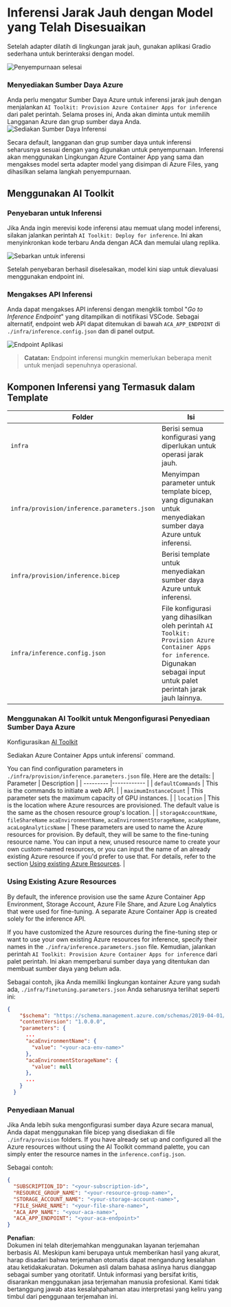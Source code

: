 # Inferensi Jarak Jauh dengan Model yang Telah Disesuaikan

Setelah adapter dilatih di lingkungan jarak jauh, gunakan aplikasi Gradio sederhana untuk berinteraksi dengan model.

![Penyempurnaan selesai](../../../../../translated_images/log-finetuning-res.4b3ee593f24d3096742d09375adade22b217738cab93bc1139f224e5888a1cbf.id.png)

### Menyediakan Sumber Daya Azure
Anda perlu mengatur Sumber Daya Azure untuk inferensi jarak jauh dengan menjalankan `AI Toolkit: Provision Azure Container Apps for inference` dari palet perintah. Selama proses ini, Anda akan diminta untuk memilih Langganan Azure dan grup sumber daya Anda.  
![Sediakan Sumber Daya Inferensi](../../../../../translated_images/command-provision-inference.b294f3ae5764ab45b83246d464ad5329b0de20cf380f75a699b4cc6b5495ca11.id.png)

Secara default, langganan dan grup sumber daya untuk inferensi seharusnya sesuai dengan yang digunakan untuk penyempurnaan. Inferensi akan menggunakan Lingkungan Azure Container App yang sama dan mengakses model serta adapter model yang disimpan di Azure Files, yang dihasilkan selama langkah penyempurnaan.

## Menggunakan AI Toolkit

### Penyebaran untuk Inferensi  
Jika Anda ingin merevisi kode inferensi atau memuat ulang model inferensi, silakan jalankan perintah `AI Toolkit: Deploy for inference`. Ini akan menyinkronkan kode terbaru Anda dengan ACA dan memulai ulang replika.

![Sebarkan untuk inferensi](../../../../../translated_images/command-deploy.cb6508c973d6257e649aa4f262d3c170a374da3e9810a4f3d9e03935408a592b.id.png)

Setelah penyebaran berhasil diselesaikan, model kini siap untuk dievaluasi menggunakan endpoint ini.

### Mengakses API Inferensi

Anda dapat mengakses API inferensi dengan mengklik tombol "*Go to Inference Endpoint*" yang ditampilkan di notifikasi VSCode. Sebagai alternatif, endpoint web API dapat ditemukan di bawah `ACA_APP_ENDPOINT` di `./infra/inference.config.json` dan di panel output.

![Endpoint Aplikasi](../../../../../translated_images/notification-deploy.00f4267b7aa6a18cfaaec83a7831b5d09311d5d96a70bb4c9d651ea4a41a8af7.id.png)

> **Catatan:** Endpoint inferensi mungkin memerlukan beberapa menit untuk menjadi sepenuhnya operasional.

## Komponen Inferensi yang Termasuk dalam Template

| Folder | Isi |
| ------ |--------- |
| `infra` | Berisi semua konfigurasi yang diperlukan untuk operasi jarak jauh. |
| `infra/provision/inference.parameters.json` | Menyimpan parameter untuk template bicep, yang digunakan untuk menyediakan sumber daya Azure untuk inferensi. |
| `infra/provision/inference.bicep` | Berisi template untuk menyediakan sumber daya Azure untuk inferensi. |
| `infra/inference.config.json` | File konfigurasi yang dihasilkan oleh perintah `AI Toolkit: Provision Azure Container Apps for inference`. Digunakan sebagai input untuk palet perintah jarak jauh lainnya. |

### Menggunakan AI Toolkit untuk Mengonfigurasi Penyediaan Sumber Daya Azure
Konfigurasikan [AI Toolkit](https://marketplace.visualstudio.com/items?itemName=ms-windows-ai-studio.windows-ai-studio)

Sediakan Azure Container Apps untuk inferensi` command.

You can find configuration parameters in `./infra/provision/inference.parameters.json` file. Here are the details:
| Parameter | Description |
| --------- |------------ |
| `defaultCommands` | This is the commands to initiate a web API. |
| `maximumInstanceCount` | This parameter sets the maximum capacity of GPU instances. |
| `location` | This is the location where Azure resources are provisioned. The default value is the same as the chosen resource group's location. |
| `storageAccountName`, `fileShareName` `acaEnvironmentName`, `acaEnvironmentStorageName`, `acaAppName`,  `acaLogAnalyticsName` | These parameters are used to name the Azure resources for provision. By default, they will be same to the fine-tuning resource name. You can input a new, unused resource name to create your own custom-named resources, or you can input the name of an already existing Azure resource if you'd prefer to use that. For details, refer to the section [Using existing Azure Resources](../../../../../md/01.Introduction/03). |

### Using Existing Azure Resources

By default, the inference provision use the same Azure Container App Environment, Storage Account, Azure File Share, and Azure Log Analytics that were used for fine-tuning. A separate Azure Container App is created solely for the inference API. 

If you have customized the Azure resources during the fine-tuning step or want to use your own existing Azure resources for inference, specify their names in the `./infra/inference.parameters.json` file. Kemudian, jalankan perintah `AI Toolkit: Provision Azure Container Apps for inference` dari palet perintah. Ini akan memperbarui sumber daya yang ditentukan dan membuat sumber daya yang belum ada.

Sebagai contoh, jika Anda memiliki lingkungan kontainer Azure yang sudah ada, `./infra/finetuning.parameters.json` Anda seharusnya terlihat seperti ini:

```json
{
    "$schema": "https://schema.management.azure.com/schemas/2019-04-01/deploymentParameters.json#",
    "contentVersion": "1.0.0.0",
    "parameters": {
      ...
      "acaEnvironmentName": {
        "value": "<your-aca-env-name>"
      },
      "acaEnvironmentStorageName": {
        "value": null
      },
      ...
    }
  }
```

### Penyediaan Manual  
Jika Anda lebih suka mengonfigurasi sumber daya Azure secara manual, Anda dapat menggunakan file bicep yang disediakan di file `./infra/provision` folders. If you have already set up and configured all the Azure resources without using the AI Toolkit command palette, you can simply enter the resource names in the `inference.config.json`.

Sebagai contoh:

```json
{
  "SUBSCRIPTION_ID": "<your-subscription-id>",
  "RESOURCE_GROUP_NAME": "<your-resource-group-name>",
  "STORAGE_ACCOUNT_NAME": "<your-storage-account-name>",
  "FILE_SHARE_NAME": "<your-file-share-name>",
  "ACA_APP_NAME": "<your-aca-name>",
  "ACA_APP_ENDPOINT": "<your-aca-endpoint>"
}
```

**Penafian**:  
Dokumen ini telah diterjemahkan menggunakan layanan terjemahan berbasis AI. Meskipun kami berupaya untuk memberikan hasil yang akurat, harap disadari bahwa terjemahan otomatis dapat mengandung kesalahan atau ketidakakuratan. Dokumen asli dalam bahasa aslinya harus dianggap sebagai sumber yang otoritatif. Untuk informasi yang bersifat kritis, disarankan menggunakan jasa terjemahan manusia profesional. Kami tidak bertanggung jawab atas kesalahpahaman atau interpretasi yang keliru yang timbul dari penggunaan terjemahan ini.